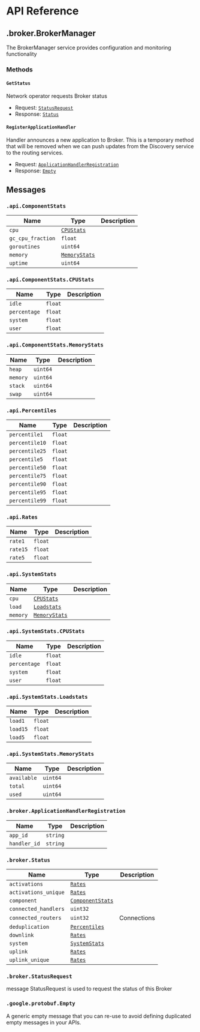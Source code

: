 # API Reference

## .broker.BrokerManager

The BrokerManager service provides configuration and monitoring functionality

### Methods

#### `GetStatus`

Network operator requests Broker status

- Request: [`StatusRequest`](#brokerstatusrequest)
- Response: [`Status`](#brokerstatus)

#### `RegisterApplicationHandler`

Handler announces a new application to Broker. This is a temporary method that will be removed
when we can push updates from the Discovery service to the routing services.

- Request: [`ApplicationHandlerRegistration`](#brokerapplicationhandlerregistration)
- Response: [`Empty`](#googleprotobufempty)

## Messages

### `.api.ComponentStats`

| **Name** | **Type** | **Description** |
| -------- | -------- | --------------- |
| `cpu` | [`CPUStats`](#apicomponentstatscpustats) |  |
| `gc_cpu_fraction` | `float` |  |
| `goroutines` | `uint64` |  |
| `memory` | [`MemoryStats`](#apicomponentstatsmemorystats) |  |
| `uptime` | `uint64` |  |

### `.api.ComponentStats.CPUStats`

| **Name** | **Type** | **Description** |
| -------- | -------- | --------------- |
| `idle` | `float` |  |
| `percentage` | `float` |  |
| `system` | `float` |  |
| `user` | `float` |  |

### `.api.ComponentStats.MemoryStats`

| **Name** | **Type** | **Description** |
| -------- | -------- | --------------- |
| `heap` | `uint64` |  |
| `memory` | `uint64` |  |
| `stack` | `uint64` |  |
| `swap` | `uint64` |  |

### `.api.Percentiles`

| **Name** | **Type** | **Description** |
| -------- | -------- | --------------- |
| `percentile1` | `float` |  |
| `percentile10` | `float` |  |
| `percentile25` | `float` |  |
| `percentile5` | `float` |  |
| `percentile50` | `float` |  |
| `percentile75` | `float` |  |
| `percentile90` | `float` |  |
| `percentile95` | `float` |  |
| `percentile99` | `float` |  |

### `.api.Rates`

| **Name** | **Type** | **Description** |
| -------- | -------- | --------------- |
| `rate1` | `float` |  |
| `rate15` | `float` |  |
| `rate5` | `float` |  |

### `.api.SystemStats`

| **Name** | **Type** | **Description** |
| -------- | -------- | --------------- |
| `cpu` | [`CPUStats`](#apisystemstatscpustats) |  |
| `load` | [`Loadstats`](#apisystemstatsloadstats) |  |
| `memory` | [`MemoryStats`](#apisystemstatsmemorystats) |  |

### `.api.SystemStats.CPUStats`

| **Name** | **Type** | **Description** |
| -------- | -------- | --------------- |
| `idle` | `float` |  |
| `percentage` | `float` |  |
| `system` | `float` |  |
| `user` | `float` |  |

### `.api.SystemStats.Loadstats`

| **Name** | **Type** | **Description** |
| -------- | -------- | --------------- |
| `load1` | `float` |  |
| `load15` | `float` |  |
| `load5` | `float` |  |

### `.api.SystemStats.MemoryStats`

| **Name** | **Type** | **Description** |
| -------- | -------- | --------------- |
| `available` | `uint64` |  |
| `total` | `uint64` |  |
| `used` | `uint64` |  |

### `.broker.ApplicationHandlerRegistration`

| **Name** | **Type** | **Description** |
| -------- | -------- | --------------- |
| `app_id` | `string` |  |
| `handler_id` | `string` |  |

### `.broker.Status`

| **Name** | **Type** | **Description** |
| -------- | -------- | --------------- |
| `activations` | [`Rates`](#apirates) |  |
| `activations_unique` | [`Rates`](#apirates) |  |
| `component` | [`ComponentStats`](#apicomponentstats) |  |
| `connected_handlers` | `uint32` |  |
| `connected_routers` | `uint32` | Connections |
| `deduplication` | [`Percentiles`](#apipercentiles) |  |
| `downlink` | [`Rates`](#apirates) |  |
| `system` | [`SystemStats`](#apisystemstats) |  |
| `uplink` | [`Rates`](#apirates) |  |
| `uplink_unique` | [`Rates`](#apirates) |  |

### `.broker.StatusRequest`

message StatusRequest is used to request the status of this Broker

### `.google.protobuf.Empty`

A generic empty message that you can re-use to avoid defining duplicated
empty messages in your APIs.


